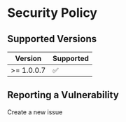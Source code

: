 # Security Policy

## Supported Versions

| Version     | Supported          |
| ----------- | ------------------ |
| >= 1.0.0.7  | :white_check_mark: |

## Reporting a Vulnerability

Create a new issue
